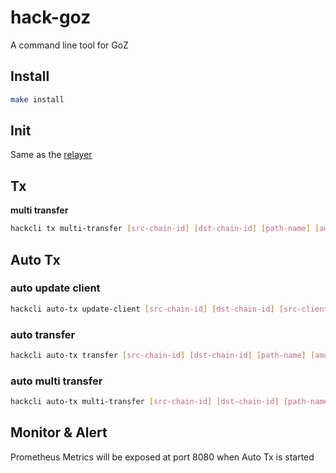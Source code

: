# hack-goz

A command line tool for GoZ

## Install

```bash
make install
```

## Init

Same as the [relayer](https://github.com/iqlusioninc/relayer)

## Tx

**multi transfer**

```bash
hackcli tx multi-transfer [src-chain-id] [dst-chain-id] [path-name] [amount] [source] [dst-addr] [number]
```

## Auto Tx

### auto update client

```bash
hackcli auto-tx update-client [src-chain-id] [dst-chain-id] [src-client-id] [peroid] [timeout]
```

### auto transfer

```bash
hackcli auto-tx transfer [src-chain-id] [dst-chain-id] [path-name] [amount] [source] [dst-addr] [time]
```

### auto multi transfer

```bash
hackcli auto-tx multi-transfer [src-chain-id] [dst-chain-id] [path-name] [amount] [source] [dst-addr] [number] [time]
```

## Monitor & Alert

Prometheus Metrics will be exposed at port 8080 when Auto Tx is started
